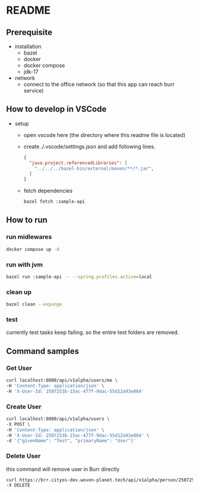 # README

## Prerequisite

* installation
  * bazel
  * docker
  * docker compose
  * jdk-17
* network
  * connect to the office network (so that this app can reach burr service)

## How to develop in VSCode

* setup
  * open vscode here (the directory where this readme file is located)
  
  * create ./.vscode/settings.json and add following lines.  

    ```json
    {
      "java.project.referencedLibraries": [
        "../../../bazel-bin/external/maven/**/*.jar",
      ]
    }
    ```

  * fetch dependencies  

    ```sh
    bazel fetch :sample-api
    ```

## How to run

### run midlewares

```sh
docker compose up -d
```

### run with jvm

```bash
bazel run :sample-api -- --spring.profiles.active=local
```

### clean up

```bash
bazel clean --expunge
```

### test

currently test tasks keep failing. so the entire test folders are removed.

## Command samples

### Get User

```bash
curl localhost:8080/api/v1alpha/users/me \
-H 'Content-Type: application/json' \
-H 'X-User-Id: 2507253b-15ac-477f-9dac-55d12a93e084'
```

### Create User

```bash
curl localhost:8080/api/v1alpha/users \
-X POST \
-H 'Content-Type: application/json' \
-H 'X-User-Id: 2507253b-15ac-477f-9dac-55d12a93e084' \
-d '{"givenName": "Test", "primaryName": "User"}'
```

### Delete User

this command will remove user in Burr directly

```bash
curl https://brr.cityos-dev.woven-planet.tech/api/v1alpha/person/2507253b-15ac-477f-9dac-55d12a93e084 \
-X DELETE
```
